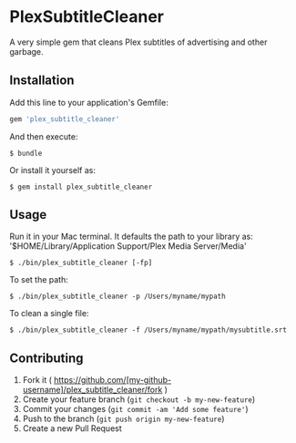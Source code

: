 # PlexSubtitleCleaner

A very simple gem that cleans Plex subtitles of advertising and other garbage.

## Installation

Add this line to your application's Gemfile:

```ruby
gem 'plex_subtitle_cleaner'
```

And then execute:

    $ bundle

Or install it yourself as:

    $ gem install plex_subtitle_cleaner

## Usage

Run it in your Mac terminal. It defaults the path to your library as: '$HOME/Library/Application Support/Plex Media Server/Media'

    $ ./bin/plex_subtitle_cleaner [-fp]

To set the path:

    $ ./bin/plex_subtitle_cleaner -p /Users/myname/mypath

To clean a single file:

    $ ./bin/plex_subtitle_cleaner -f /Users/myname/mypath/mysubtitle.srt

## Contributing

1. Fork it ( https://github.com/[my-github-username]/plex_subtitle_cleaner/fork )
2. Create your feature branch (`git checkout -b my-new-feature`)
3. Commit your changes (`git commit -am 'Add some feature'`)
4. Push to the branch (`git push origin my-new-feature`)
5. Create a new Pull Request
